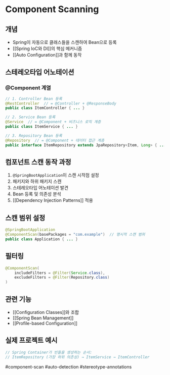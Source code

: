 # Component Scanning

## 개념
- Spring이 자동으로 클래스들을 스캔하여 Bean으로 등록
- [[Spring IoC와 DI]]의 핵심 메커니즘
- [[Auto Configuration]]과 함께 동작

## 스테레오타입 어노테이션
### @Component 계열
```java
// 1. Controller Bean 등록
@RestController  // = @Controller + @ResponseBody
public class ItemController { ... }

// 2. Service Bean 등록  
@Service  // = @Component + 비즈니스 로직 계층
public class ItemService { ... }

// 3. Repository Bean 등록
@Repository  // = @Component + 데이터 접근 계층
public interface ItemRepository extends JpaRepository<Item, Long> { ... }
```

## 컴포넌트 스캔 동작 과정
1. `@SpringBootApplication`이 스캔 시작점 설정
2. 패키지와 하위 패키지 스캔
3. 스테레오타입 어노테이션 발견
4. Bean 등록 및 의존성 분석
5. [[Dependency Injection Patterns]] 적용

## 스캔 범위 설정
```java
@SpringBootApplication
@ComponentScan(basePackages = "com.example")  // 명시적 스캔 범위
public class Application { ... }
```

## 필터링
```java
@ComponentScan(
    includeFilters = @Filter(Service.class),
    excludeFilters = @Filter(Repository.class)
)
```

## 관련 기능
- [[Configuration Classes]]와 조합
- [[Spring Bean Management]]
- [[Profile-based Configuration]]

## 실제 프로젝트 예시
```java
// Spring Container가 빈들을 생성하는 순서:
// ItemRepository (가장 하위 의존성) → ItemService → ItemController
```

#component-scan #auto-detection #stereotype-annotations